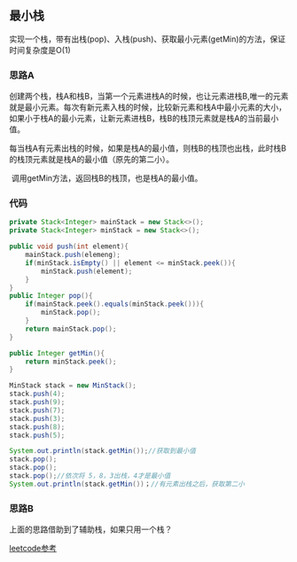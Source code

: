 ## 最小栈

​	实现一个栈，带有出栈(pop)、入栈(push)、获取最小元素(getMin)的方法，保证时间复杂度是O(1)



### 思路A

​	创建两个栈，栈A和栈B，当第一个元素进栈A的时候，也让元素进栈B,唯一的元素就是最小元素。每次有新元素入栈的时候，比较新元素和栈A中最小元素的大小，如果小于栈A的最小元素，让新元素进栈B，栈B的栈顶元素就是栈A的当前最小值。

​	每当栈A有元素出栈的时候，如果是栈A的最小值，则栈B的栈顶也出栈，此时栈B的栈顶元素就是栈A的最小值（原先的第二小）。

​	调用getMin方法，返回栈B的栈顶，也是栈A的最小值。

### 代码

```java
private Stack<Integer> mainStack = new Stack<>();
private Stack<Integer> minStack = new Stack<>();

public void push(int element){
  	mainStack.push(elemeng);
  	if(minStack.isEmpty() || element <= minStack.peek()){
      	minStack.push(element);
    }
}
public Integer pop(){
  	if(mainStack.peek().equals(minStack.peek())){
      	minStack.pop();
    }
  	return mainStack.pop();
}

public Integer getMin(){
  	return minStack.peek();
}

MinStack stack = new MinStack();
stack.push(4);
stack.push(9);
stack.push(7);
stack.push(3);
stack.push(8);
stack.push(5);

System.out.println(stack.getMin());//获取到最小值
stack.pop();
stack.pop();
stack.pop();//依次将 5，8，3出栈，4才是最小值
System.out.println(stack.getMin())；//有元素出栈之后，获取第二小
```



### 思路B

上面的思路借助到了辅助栈，如果只用一个栈？

[leetcode参考](https://leetcode-cn.com/problems/min-stack/comments/)